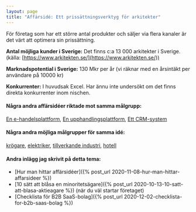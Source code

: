 ```yaml
---
layout: page
title: "Affärsidé: Ett prissättningsverktyg för arkitekter"
---
```

För företag som har ett större antal produkter och säljer via flera kanaler är det värt att optimera sin prissättning.

**Antal möjliga kunder i Sverige:** Det finns c:a 13 000 arkitekter i Sverige.(källa: [https://www.arkitekten.se/](https://www.arkitekten.se/))

**Marknadspotential i Sverige:** 130 Mkr per år (vi räknar med en årsintäkt per användare på 10000 kr)

**Konkurrenter:** I huvudsak Excel. Har ännu inte undersökt om det finns direkta konkurrenter inom nischen.

#### Några andra affärsidéer riktade mot samma målgrupp:
[En e-handelsplattform](/affarsideer/en-e-handelsplattform-for-arkitekter/), [En upphandlingsplattform](/affarsideer/en-upphandlingsplattform-for-arkitekter/), [Ett CRM-system](/affarsideer/ett-crm-system-for-arkitekter/)


#### Några andra möjliga målgrupper för samma idé:
[krögare](/affarsideer/ett-prissattningsverktyg-for-krogare/), [elektriker](/affarsideer/ett-prissattningsverktyg-for-elektriker/), [tillverkande industri](/affarsideer/ett-prissattningsverktyg-for-tillverkande-industri/), [hotell](/affarsideer/ett-prissattningsverktyg-for-hotell/)

#### Andra inlägg jag skrivit på detta tema:
- [Hur man hittar affärsidéer]({% post_url 2020-11-08-hur-man-hittar-affarsideer %})
- [10 sätt att blåsa en minoritetsägare]({% post_url 2020-10-13-10-satt-att-blasa-aktieagare %}) (när du väl startar företaget)
- [Checklista för B2B SaaS-bolag]({% post_url 2020-12-02-checklista-for-b2b-saas-bolag %})

